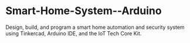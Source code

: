 # Smart-Home-System--Arduino
Design, build, and program a smart home automation and security system using Tinkercad, Arduino IDE, and the IoT Tech Core Kit.
